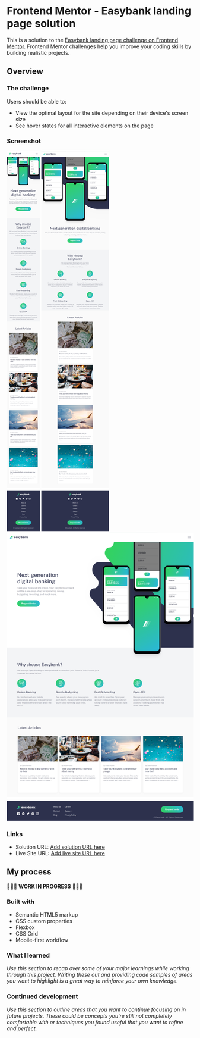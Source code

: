 # Frontend Mentor - Easybank landing page solution

This is a solution to the [Easybank landing page challenge on Frontend Mentor](https://www.frontendmentor.io/challenges/easybank-landing-page-WaUhkoDN). Frontend Mentor challenges help you improve your coding skills by building realistic projects. 

## Overview

### The challenge

Users should be able to:

- View the optimal layout for the site depending on their device's screen size
- See hover states for all interactive elements on the page

### Screenshot

![](./screenshot1_mobile.png)
![](./screenshot1_tablet.png)
![](./screenshot1_desktop.png)

### Links

- Solution URL: [Add solution URL here](https://your-solution-url.com)
- Live Site URL: [Add live site URL here](https://your-live-site-url.com)

## My process

🛑🛑🛑 **WORK IN PROGRESS** 🛑🛑🛑

### Built with

- Semantic HTML5 markup
- CSS custom properties
- Flexbox
- CSS Grid
- Mobile-first workflow

### What I learned

*Use this section to recap over some of your major learnings while working through this project. Writing these out and providing code samples of areas you want to highlight is a great way to reinforce your own knowledge.*

### Continued development

*Use this section to outline areas that you want to continue focusing on in future projects. These could be concepts you're still not completely comfortable with or techniques you found useful that you want to refine and perfect.*
